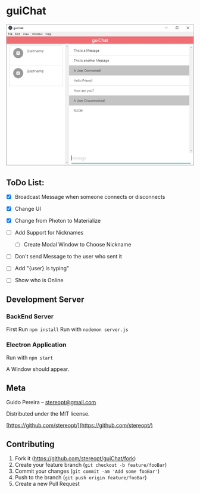 # guiChat

![guiChat](https://raw.githubusercontent.com/StereoPT/guiChat/master/screens/guiChat_004.jpg)


## ToDo List:

- [x] Broadcast Message when someone connects or disconnects
- [x] Change UI
- [x] Change from Photon to Materialize
- [ ] Add Support for Nicknames
  - [ ] Create Modal Window to Choose Nickname
- [ ] Don't send Message to the user who sent it
- [ ] Add "{user} is typing"
- [ ] Show who is Online


## Development Server

### BackEnd Server

First Run `npm install`
Run with `nodemon server.js`


### Electron Application

Run with `npm start`

A Window should appear.


## Meta

Guido Pereira – stereopt@gmail.com

Distributed under the MIT license.

[https://github.com/stereopt/](https://github.com/stereopt/)


## Contributing

1. Fork it (<https://github.com/stereopt/guiChat/fork>)
2. Create your feature branch (`git checkout -b feature/fooBar`)
3. Commit your changes (`git commit -am 'Add some fooBar'`)
4. Push to the branch (`git push origin feature/fooBar`)
5. Create a new Pull Request
